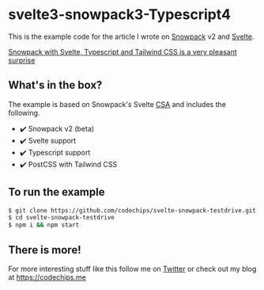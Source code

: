 # svelte3-snowpack3-Typescript4

This is the example code for the article I wrote on [Snowpack](https://www.snowpack.dev/) v2 and [Svelte](https://svelte.dev/).

[Snowpack with Svelte, Typescript and Tailwind CSS is a very pleasant surprise](https://codechips.me/snowpack-svelte-typescript-tailwindcss/)

## What's in the box?

The example is based on Snowpack's Svelte [CSA](https://www.snowpack.dev/#create-snowpack-app-(csa)) and includes the following.

- :heavy_check_mark: Snowpack v2 (beta)
- :heavy_check_mark: Svelte support
- :heavy_check_mark: Typescript support
- :heavy_check_mark: PostCSS with Tailwind CSS

## To run the example

```bash
$ git clone https://github.com/codechips/svelte-snowpack-testdrive.git
$ cd svelte-snowpack-testdrive
$ npm i && npm start

```

## There is more!

For more interesting stuff like this follow me on [Twitter](https://twitter.com/codechips) or check out my blog at https://codechips.me

